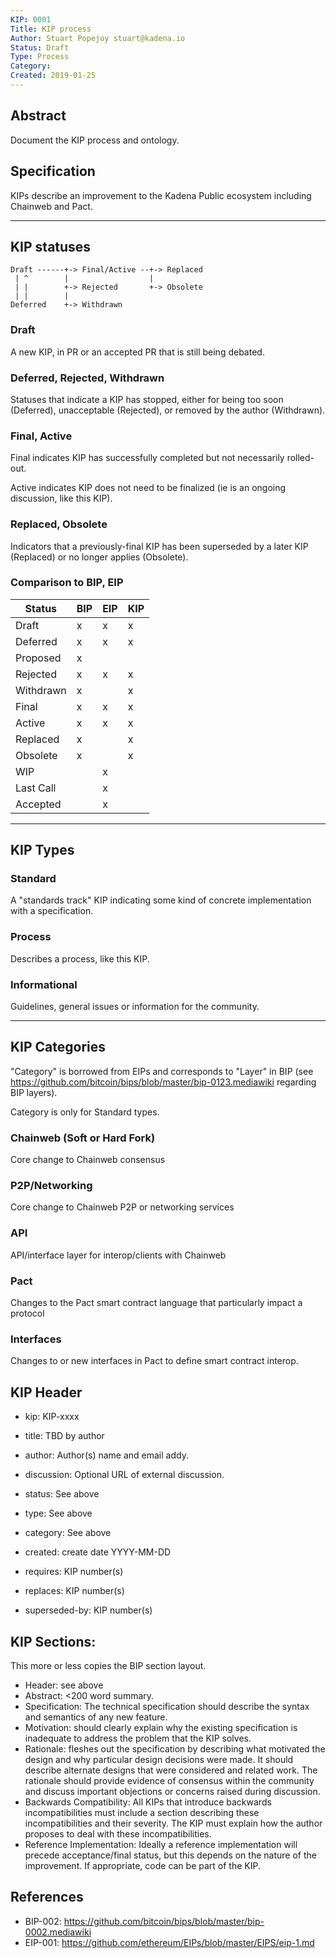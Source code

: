 ```yaml
---
KIP: 0001
Title: KIP process
Author: Stuart Popejoy stuart@kadena.io
Status: Draft
Type: Process
Category:
Created: 2019-01-25
---
```


## Abstract

Document the KIP process and ontology.

## Specification

KIPs describe an improvement to the Kadena Public ecosystem including Chainweb and Pact.

------

## KIP statuses

```
Draft ------+-> Final/Active --+-> Replaced
 | ^        |                  |
 | |        +-> Rejected       +-> Obsolete
 | |        |
Deferred    +-> Withdrawn
```

### Draft
A new KIP, in PR or an accepted PR that is still being debated.

### Deferred, Rejected, Withdrawn
Statuses that indicate a KIP has stopped, either for being too soon (Deferred), unacceptable (Rejected), or removed by the author (Withdrawn).

### Final, Active
Final indicates KIP has successfully completed but not necessarily rolled-out.

Active indicates KIP does not need to be finalized (ie is an ongoing discussion, like this KIP).

### Replaced, Obsolete

Indicators that a previously-final KIP has been superseded by a later KIP (Replaced) or no longer applies (Obsolete).

### Comparison to BIP, EIP

| Status    | BIP | EIP | KIP   |
|--|---|---|--|
| Draft     |  x  |  x  |  x  |
| Deferred  |  x  |  x  |  x  |
| Proposed  |  x  |     |     |
| Rejected  |  x  |  x  |  x  |
| Withdrawn |  x  |     |  x  |
| Final     |  x  |  x  |  x  |
| Active    |  x  |  x  |  x  |
| Replaced  |  x  |     |  x  |
| Obsolete  |  x  |     |  x  |
| WIP       |     |  x  |     |
| Last Call |     |  x  |     |
| Accepted  |     |  x  |     |

-----

## KIP Types

### Standard
A "standards track" KIP indicating some kind of concrete implementation with a specification.

### Process
Describes a process, like this KIP.

### Informational
Guidelines, general issues or information for the community.

-----

## KIP Categories

"Category" is borrowed from EIPs and corresponds to "Layer" in BIP
(see <https://github.com/bitcoin/bips/blob/master/bip-0123.mediawiki> regarding BIP layers).

Category is only for Standard types.

### Chainweb (Soft or Hard Fork)
Core change to Chainweb consensus

### P2P/Networking
Core change to Chainweb P2P or networking services

### API
API/interface layer for interop/clients with Chainweb

### Pact
Changes to the Pact smart contract language that particularly impact a protocol

### Interfaces
Changes to or new interfaces in Pact to define smart contract interop.

## KIP Header

* kip: KIP-xxxx

* title: TBD by author

* author: Author(s) name and email addy.

* discussion: Optional URL of external discussion.

* status: See above

* type: See above

* category: See above

* created: create date YYYY-MM-DD

* requires: KIP number(s)

* replaces: KIP number(s)

* superseded-by: KIP number(s)

## KIP Sections:

This more or less copies the BIP section layout.

* Header: see above
* Abstract: <200 word summary.
* Specification: The technical specification should describe the syntax and semantics of any new feature.
* Motivation: should clearly explain why the existing specification is inadequate to address the problem that the KIP solves.
* Rationale: fleshes out the specification by describing what motivated the design and why particular design decisions were made. It should describe alternate designs that were considered and related work. The rationale should provide evidence of consensus within the community and discuss important objections or concerns raised during discussion.
* Backwards Compatibility: All KIPs that introduce backwards incompatibilities must include a section describing these incompatibilities and their severity. The KIP must explain how the author proposes to deal with these incompatibilities.
* Reference Implementation: Ideally a reference implementation will precede acceptance/final status, but this depends on the nature of the improvement. If appropriate, code can be part of the KIP.


## References
* BIP-002: <https://github.com/bitcoin/bips/blob/master/bip-0002.mediawiki>
* EIP-001: <https://github.com/ethereum/EIPs/blob/master/EIPS/eip-1.md>
